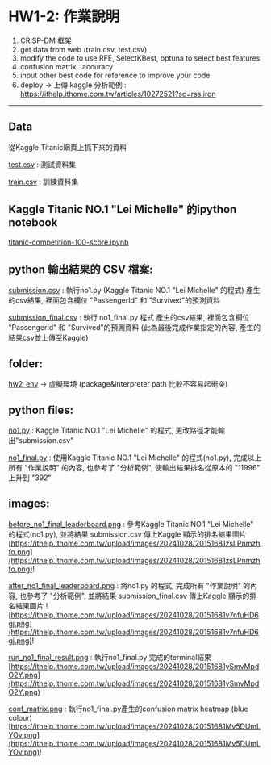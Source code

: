 # HW1-2: 作業說明
1. CRISP-DM 框架
2. get data from web (train.csv, test.csv)
3. modify the code to use RFE, SelectKBest, optuna to select best features
4. confusion matrix . accuracy
5. input  other best code for reference to improve your code
6. deploy -> 上傳 kaggle
分析範例 : https://ithelp.ithome.com.tw/articles/10272521?sc=rss.iron
----------------------------------------------------------------------
## Data
從Kaggle Titanic網頁上抓下來的資料

[test.csv](test.csv) : 測試資料集

[train.csv](train.csv) : 訓練資料集

## Kaggle Titanic NO.1 "Lei Michelle" 的ipython notebook 
[titanic-competition-100-score.ipynb](titanic-competition-100-score.ipynb)

## python 輸出結果的 CSV 檔案:

[submission.csv](submission.csv) : 執行no1.py (Kaggle Titanic NO.1 "Lei Michelle" 的程式) 產生的csv結果, 裡面包含欄位 "PassengerId" 和 "Survived"的預測資料

[submission_final.csv](submission_final.csv) : 執行 no1_final.py 程式 產生的csv結果, 裡面包含欄位 "PassengerId" 和 "Survived"的預測資料 (此為最後完成作業指定的內容, 產生的結果csv並上傳至Kaggle)

## folder: 

[hw2_env](./hw2_env) -> 虛擬環境 (package&interpreter path 比較不容易起衝突)

## python files:

[no1.py](no1.py) : Kaggle Titanic NO.1 "Lei Michelle" 的程式, 更改路徑才能輸出"submission.csv"

[no1_final.py](no1_final.py) : 使用Kaggle Titanic NO.1 "Lei Michelle" 的程式(no1.py), 完成以上所有 "作業說明" 的內容, 也參考了 "分析範例", 使輸出結果排名從原本的 "11996" 上升到 "392"

## images:

[before_no1_final_leaderboard.png](before_no1_final_leaderboard.png) : 參考Kaggle Titanic NO.1 "Lei Michelle" 的程式(no1.py), 並將結果 submission.csv 傳上Kaggle 顯示的排名結果圖片
[https://ithelp.ithome.com.tw/upload/images/20241028/20151681zsLPnmzhfo.png](https://ithelp.ithome.com.tw/upload/images/20241028/20151681zsLPnmzhfo.png)!

[after_no1_final_leaderboard.png](after_no1_final_leaderboard.png) : 將no1.py 的程式, 完成所有 "作業說明" 的內容, 也參考了 "分析範例", 並將結果 submission_final.csv 傳上Kaggle 顯示的排名結果圖片
![https://ithelp.ithome.com.tw/upload/images/20241028/20151681v7nfuHD6gj.png](https://ithelp.ithome.com.tw/upload/images/20241028/20151681v7nfuHD6gj.png)!

[run_no1_final_result.png](run_no1_final_result.png) : 執行no1_final.py 完成的terminal結果
[https://ithelp.ithome.com.tw/upload/images/20241028/20151681ySmvMpdO2Y.png](https://ithelp.ithome.com.tw/upload/images/20241028/20151681ySmvMpdO2Y.png)

[conf_matrix.png](conf_matrix.png) : 執行no1_final.py產生的confusion matrix heatmap (blue colour)
[https://ithelp.ithome.com.tw/upload/images/20241028/20151681Mv5DUmLYOv.png](https://ithelp.ithome.com.tw/upload/images/20241028/20151681Mv5DUmLYOv.png)!
